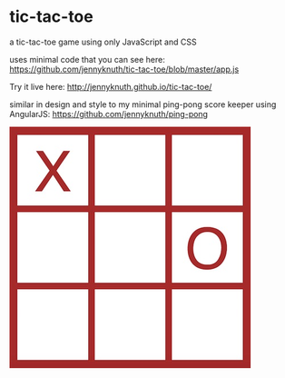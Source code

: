 # tic-tac-toe
a tic-tac-toe game using only JavaScript and CSS

uses minimal code that you can see here: https://github.com/jennyknuth/tic-tac-toe/blob/master/app.js

Try it live here: http://jennyknuth.github.io/tic-tac-toe/

similar in design and style to my minimal ping-pong score keeper using AngularJS: https://github.com/jennyknuth/ping-pong


[![](tictactoe.jpg)](http://jennyknuth.github.io/tic-tac-toe/)
